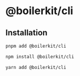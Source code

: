 <!-- ~~ Generated by projen. To modify, edit .projenrc.js and run "pnpm --silent dlx projen". -->

# @boilerkit/cli

## Installation

```sh
pnpm add @boilerkit/cli
```

```sh
npm install @boilerkit/cli
```

```sh
yarn add @boilerkit/cli
```
